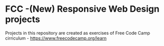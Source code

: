 # FCC -(New) Responsive Web Design projects
Projects in this repository are created as exercises of Free Code Camp cirriculum - https://www.freecodecamp.org/learn
